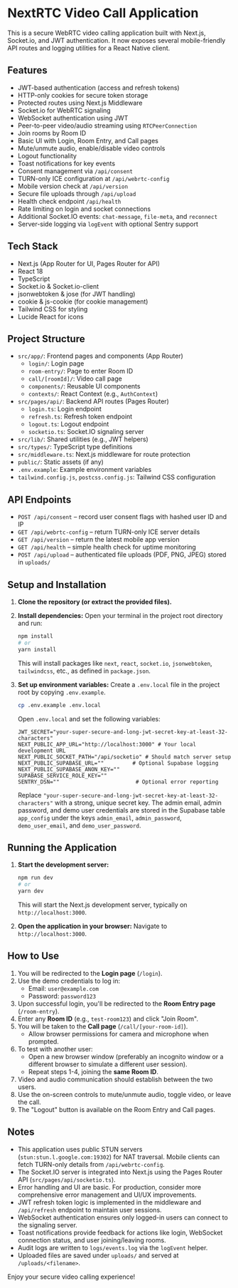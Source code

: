 
# NextRTC Video Call Application

This is a secure WebRTC video calling application built with Next.js, Socket.io, and JWT authentication. It now exposes several mobile-friendly API routes and logging utilities for a React Native client.

## Features

- JWT-based authentication (access and refresh tokens)
- HTTP-only cookies for secure token storage
- Protected routes using Next.js Middleware
- Socket.io for WebRTC signaling
- WebSocket authentication using JWT
- Peer-to-peer video/audio streaming using `RTCPeerConnection`
- Join rooms by Room ID
- Basic UI with Login, Room Entry, and Call pages
- Mute/unmute audio, enable/disable video controls
- Logout functionality
- Toast notifications for key events
- Consent management via `/api/consent`
- TURN-only ICE configuration at `/api/webrtc-config`
- Mobile version check at `/api/version`
- Secure file uploads through `/api/upload`
- Health check endpoint `/api/health`
- Rate limiting on login and socket connections
- Additional Socket.IO events: `chat-message`, `file-meta`, and `reconnect`
- Server-side logging via `logEvent` with optional Sentry support

## Tech Stack

- Next.js (App Router for UI, Pages Router for API)
- React 18
- TypeScript
- Socket.io & Socket.io-client
- jsonwebtoken & jose (for JWT handling)
- cookie & js-cookie (for cookie management)
- Tailwind CSS for styling
- Lucide React for icons

## Project Structure

- `src/app/`: Frontend pages and components (App Router)
  - `login/`: Login page
  - `room-entry/`: Page to enter Room ID
  - `call/[roomId]/`: Video call page
  - `components/`: Reusable UI components
  - `contexts/`: React Context (e.g., `AuthContext`)
- `src/pages/api/`: Backend API routes (Pages Router)
  - `login.ts`: Login endpoint
  - `refresh.ts`: Refresh token endpoint
  - `logout.ts`: Logout endpoint
  - `socketio.ts`: Socket.IO signaling server
- `src/lib/`: Shared utilities (e.g., JWT helpers)
- `src/types/`: TypeScript type definitions
- `src/middleware.ts`: Next.js middleware for route protection
- `public/`: Static assets (if any)
- `.env.example`: Example environment variables
- `tailwind.config.js`, `postcss.config.js`: Tailwind CSS configuration

## API Endpoints

- `POST /api/consent` – record user consent flags with hashed user ID and IP
- `GET /api/webrtc-config` – return TURN-only ICE server details
- `GET /api/version` – return the latest mobile app version
- `GET /api/health` – simple health check for uptime monitoring
- `POST /api/upload` – authenticated file uploads (PDF, PNG, JPEG) stored in `uploads/`

## Setup and Installation

1.  **Clone the repository (or extract the provided files).**

2.  **Install dependencies:**
    Open your terminal in the project root directory and run:
    ```bash
    npm install
    # or
    yarn install
    ```
    This will install packages like `next`, `react`, `socket.io`, `jsonwebtoken`, `tailwindcss`, etc., as defined in `package.json`.

3.  **Set up environment variables:**
    Create a `.env.local` file in the project root by copying `.env.example`.
    ```bash
    cp .env.example .env.local
    ```
    Open `.env.local` and set the following variables:
    ```env
    JWT_SECRET="your-super-secure-and-long-jwt-secret-key-at-least-32-characters"
    NEXT_PUBLIC_APP_URL="http://localhost:3000" # Your local development URL
    NEXT_PUBLIC_SOCKET_PATH="/api/socketio" # Should match server setup
    NEXT_PUBLIC_SUPABASE_URL=""         # Optional Supabase logging
    NEXT_PUBLIC_SUPABASE_ANON_KEY=""
    SUPABASE_SERVICE_ROLE_KEY=""
    SENTRY_DSN=""                        # Optional error reporting
    ```
    Replace `"your-super-secure-and-long-jwt-secret-key-at-least-32-characters"` with a strong, unique secret key.
    The admin email, admin password, and demo user credentials are stored in the Supabase table `app_config` under the keys `admin_email`, `admin_password`, `demo_user_email`, and `demo_user_password`.

## Running the Application

1.  **Start the development server:**
    ```bash
    npm run dev
    # or
    yarn dev
    ```
    This will start the Next.js development server, typically on `http://localhost:3000`.

2.  **Open the application in your browser:**
    Navigate to `http://localhost:3000`.

## How to Use

1.  You will be redirected to the **Login page** (`/login`).
2.  Use the demo credentials to log in:
    -   Email: `user@example.com`
    -   Password: `password123`
3.  Upon successful login, you'll be redirected to the **Room Entry page** (`/room-entry`).
4.  Enter any **Room ID** (e.g., `test-room123`) and click "Join Room".
5.  You will be taken to the **Call page** (`/call/[your-room-id]`).
    -   Allow browser permissions for camera and microphone when prompted.
6.  To test with another user:
    -   Open a new browser window (preferably an incognito window or a different browser to simulate a different user session).
    -   Repeat steps 1-4, joining the **same Room ID**.
7.  Video and audio communication should establish between the two users.
8.  Use the on-screen controls to mute/unmute audio, toggle video, or leave the call.
9.  The "Logout" button is available on the Room Entry and Call pages.

## Notes

-   This application uses public STUN servers (`stun:stun.l.google.com:19302`) for NAT traversal. Mobile clients can fetch TURN-only details from `/api/webrtc-config`.
-   The Socket.IO server is integrated into Next.js using the Pages Router API (`src/pages/api/socketio.ts`).
-   Error handling and UI are basic. For production, consider more comprehensive error management and UI/UX improvements.
-   JWT refresh token logic is implemented in the middleware and `/api/refresh` endpoint to maintain user sessions.
-   WebSocket authentication ensures only logged-in users can connect to the signaling server.
-   Toast notifications provide feedback for actions like login, WebSocket connection status, and user joining/leaving rooms.
-   Audit logs are written to `logs/events.log` via the `logEvent` helper.
-   Uploaded files are saved under `uploads/` and served at `/uploads/<filename>`.

Enjoy your secure video calling experience!

